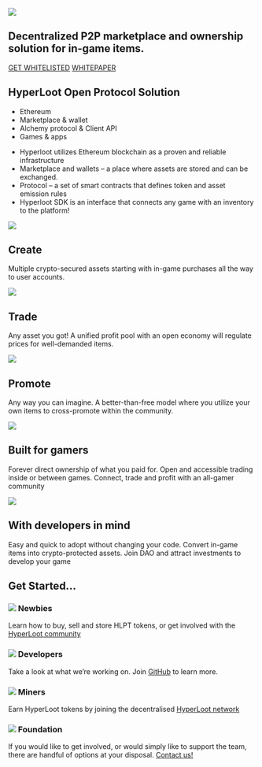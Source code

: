 <section class="section intro">

  [![](assets/hyperloot-logo.svg)](/)

  # Decentralized P2P marketplace and ownership solution for in-game items.

  [GET WHITELISTED](https://goo.gl/forms/nWaCLnXFqjoZSxn02)
  [WHITEPAPER](https://goo.gl/forms/lvrgRCfZNuyEQlCF2)

  <!-- Hyperloot is an open-source platform that turns in-game items into crypto-assets backed by tokens.
  It's build around a proven tech stack utilizing the most proven standards.
  We are creating a gamer community-driven platform
  to interact with developers as a Hyperloot DAO. -->

</section>

<section class="section solution">

  ## HyperLoot Open Protocol Solution
  <!-- Backing in-game items with tradeable tokens, empowering peer-to-peer cross-game trading through a marketplace. -->

  <div class="block layers-3d">

  * Ethereum
  * Marketplace & wallet
  * Alchemy protocol & Client API
  * Games & apps


  </div>
  <div class="block">

  * Hyperloot utilizes Ethereum blockchain as a proven and reliable infrastructure
  * Marketplace and wallets – a place where assets are stored and can be exchanged.
  * Protocol – a set of smart contracts that defines token and asset emission rules
  * Hyperloot SDK is an interface that connects any game with an inventory to  the platform!


  </div>
</section>


<section class="section details">
  <div class="block">

  ![](assets/create.svg)
  ## Create
  Multiple crypto-secured assets starting with in-game purchases all the way to user accounts.

  </div>
  <div class="block">

  ![](assets/trade.svg)
  ## Trade
  Any asset you got! A unified profit pool with an open economy will regulate prices for well-demanded items.

  </div>
  <div class="block">

  ![](assets/promote.svg)
  ## Promote
  Any way you can imagine. A better-than-free model where you utilize your own items to cross-promote within the community.

  </div>
</section>


<section class="section benefits">
<div class="wrapper">
  <div class="block">

  ![](assets/for_gamers.svg)

  ## Built for gamers

  Forever direct ownership of what you paid for. Open and accessible trading inside or between games. Connect, trade and profit with an all-gamer community


  </div>
  <div class="block">

  ![](assets/for_developers.svg)

  ## With developers in mind

  Easy and quick to adopt without changing your code. Convert in-game items into crypto-protected assets. Join DAO and attract investments to develop your game


  </div>
</div>
</section>


<section class="section started">
<div class="wrapper">

## Get Started...

  <div class="block">


  ### ![](assets/newbies.svg) Newbies
  Learn how to buy, sell and store HLPT tokens, or get involved with the [HyperLoot community](https://discord.gg/qEH8PHk)

  </div>
  <div class="block">

  ### ![](assets/developers.svg) Developers
  Take a look at what we’re working on. Join [GitHub](https://github.com/HyperLootProtocol) to learn more.

  </div>
  <div class="block">

  ### ![](assets/miners.svg) Miners
  Earn HyperLoot tokens by joining the decentralised [HyperLoot network](https://discord.gg/qEH8PHk)

  </div>
  <div class="block">

  ### ![](assets/founders.svg) Foundation
  If you would like to get involved, or would simply like to support the team, there are handful of options at your disposal.
  [Contact us!](mailto:alex@hyperloot.com)

  </div>
</div>
</section>
